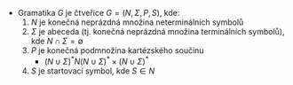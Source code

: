 - Gramatika $G$ je čtveřice $G = (N,\Sigma,P,S)$, kde:
	1. $N$ je konečná neprázdná množina neterminálních symbolů
	2. $\Sigma$ je abeceda (tj. konečná neprázdná množina terminálních symbolů), kde $N \cap \Sigma = \emptyset$
	3. $P$ je konečná podmnožina kartézského součinu
		- $(N \cup \Sigma)^*N(N \cup \Sigma)^* \times(N \cup \Sigma)^*$ 
	4. $S$ je startovací symbol, kde $S \in N$